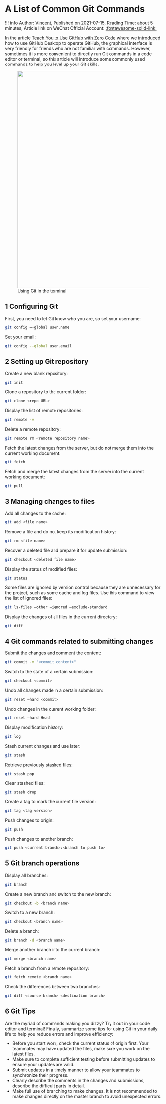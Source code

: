 # A List of Common Git Commands

!!! info
    Author: [Vincent](https://github.com/Realvincentyuan), Published on 2021-07-15, Reading Time: about 5 minutes, Article link on WeChat Official Account: [:fontawesome-solid-link:](https://mp.weixin.qq.com/s?__biz=MzI4Mjk3NzgxOQ==&mid=2247484312&idx=1&sn=420520ba2de61eedb13569b8cb03b0c6&chksm=eb90f0ecdce779fae14099e90400637b801dd4689372c466c033c36ce0c9dd55e9ec8deb10bb&token=2142567738&lang=zh_CN#rd)

In the article [Teach You to Use GitHub with Zero Code](https://mp.weixin.qq.com/s?__biz=MzI4Mjk3NzgxOQ==&mid=2247484191&idx=1&sn=73a2aae2e46b2a836729c636b937f2ef&chksm=eb90f06bdce7797d71dee815e283559f05d0db8dcab9c6430c856a8da05aa79617a9c0eee39f&token=150554771&lang=zh_CN#rd) where we introduced how to use GitHub Desktop to operate GitHub, the graphical interface is very friendly for friends who are not familiar with commands. However, sometimes it is more convenient to directly run Git commands in a code editor or terminal, so this article will introduce some commonly used commands to help you level up your Git skills.

<figure>
  <img src="https://cdn.jsdelivr.net/gh/BulletTech2021/Pics/2021-7-17/1626508940064-Git.png" width="700" />
  <figcaption>Using Git in the terminal</figcaption>
</figure>

## 1 Configuring Git

First, you need to let Git know who you are, so set your username:

```bash
git config –-global user.name
```

Set your email:

```bash
git config --global user.email
```

## 2 Setting up Git repository

Create a new blank repository:

```bash
git init
```

Clone a repository to the current folder:

```bash
git clone <repo URL>
```

Display the list of remote repositories:

```bash
git remote -v
```

Delete a remote repository:

```bash
git remote rm <remote repository name>
```

Fetch the latest changes from the server, but do not merge them into the current working document:

```bash
git fetch
```

Fetch and merge the latest changes from the server into the current working document:

```bash
git pull
```

## 3 Managing changes to files

Add all changes to the cache:

```bash
git add <file name>
```

Remove a file and do not keep its modification history:

```bash
git rm <file name>
```

Recover a deleted file and prepare it for update submission:

```bash
git checkout <deleted file name>
```

Display the status of modified files:

```bash
git status
```

Some files are ignored by version control because they are unnecessary for the project, such as some cache and log files. Use this command to view the list of ignored files:

```bash
git ls-files –other –ignored –exclude-standard
```

Display the changes of all files in the current directory:

```bash
git diff
```

## 4 Git commands related to submitting changes

Submit the changes and comment the content:

```bash
git commit -m "<commit content>"
```

Switch to the state of a certain submission:

```bash
git checkout <commit>
```

Undo all changes made in a certain submission:

```bash
git reset –hard <commit>
```

Undo changes in the current working folder:

```bash
git reset –hard Head
```

Display modification history:

```bash
git log
```

Stash current changes and use later:

```bash
git stash
```

Retrieve previously stashed files:

```bash
git stash pop
```

Clear stashed files:

```bash
git stash drop
```

Create a tag to mark the current file version:

```bash
git tag <tag version>
```

Push changes to origin:

```bash
git push
```

Push changes to another branch:

```bash
git push <current branch>:<branch to push to>
```

## 5 Git branch operations

Display all branches:

```bash
git branch
```

Create a new branch and switch to the new branch:

```bash
git checkout -b <branch name>
```

Switch to a new branch:

```bash
git checkout <branch name>
```

Delete a branch:

```bash
git branch -d <branch name>
```

Merge another branch into the current branch:

```bash
git merge <branch name>
```

Fetch a branch from a remote repository:

```bash
git fetch remote <branch name>
```

Check the differences between two branches:

```bash
git diff <source branch> <destination branch>
```

## 6 Git Tips

Are the myriad of commands making you dizzy? Try it out in your code editor and terminal! Finally, summarize some tips for using Git in your daily life to help you reduce errors and improve efficiency:

- Before you start work, check the current status of origin first. Your teammates may have updated the files, make sure you work on the latest files.
- Make sure to complete sufficient testing before submitting updates to ensure your updates are valid.
- Submit updates in a timely manner to allow your teammates to synchronize their progress.
- Clearly describe the comments in the changes and submissions, describe the difficult parts in detail.
- Make full use of branching to make changes. It is not recommended to make changes directly on the master branch to avoid unexpected errors.